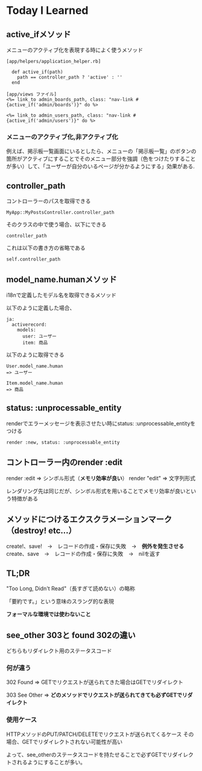 # Today I Learned
## active_ifメソッド
メニューのアクティブ化を表現する時によく使うメソッド

```
[app/helpers/application_helper.rb]

  def active_if(path)
    path == controller_path ? 'active' : ''
  end
```

```
[app/views ファイル]
<%= link_to admin_boards_path, class: "nav-link #{active_if('admin/boards')}" do %>

<%= link_to admin_users_path, class: "nav-link #{active_if('admin/users')}" do %>
```

### メニューのアクティブ化,非アクティブ化
例えば、掲示板一覧画面にいるとしたら、メニューの「掲示板一覧」のボタンの箇所がアクティブにすることでそのメニュー部分を強調（色をつけたりすることが多い）して、「ユーザーが自分のいるページが分かるようにする」効果がある.

## controller_path
コントローラーのパスを取得できる

```
MyApp::MyPostsController.controller_path
```

そのクラスの中で使う場合、以下にできる

```
controller_path
```

これは以下の書き方の省略である

```
self.controller_path
```

## model_name.humanメソッド
i18nで定義したモデル名を取得できるメソッド

以下のように定義した場合、

```
ja:
  activerecord:
    models:
      user: ユーザー
      item: 商品

```

以下のように取得できる

```
User.model_name.human
=> ユーザー

Item.model_name.human
=> 商品
```

## status: :unprocessable_entity
renderでエラーメッセージを表示させたい時にstatus: :unprocessable_entityをつける

```
render :new, status: :unprocessable_entity
```

## コントローラー内のrender :edit
render :edit => シンボル形式（**メモリ効率が良い**）
render "edit" => 文字列形式

レンダリング先は同じだが、シンボル形式を用いることでメモリ効率が良いという特徴がある

## メソッドにつけるエクスクラメーションマーク（destroy! etc...）
create!、save!　→　レコードの作成・保存に失敗　→　**例外を発生させる**　
create、save　→　レコードの作成・保存に失敗　→　nilを返す

## TL;DR
"Too Long, Didn't Read"（長すぎて読めない）の略称

「要約です。」という意味のスラング的な表現

**フォーマルな環境では使わないこと**

## see_other  303と found 302の違い
どちらもリダイレクト用のステータスコード

### 何が違う
302 Found => GETでリクエストが送られてきた場合はGETでリダイレクト

303 See Other => **どのメソッドでリクエストが送られてきても必ずGETでリダイレクト**

### 使用ケース
HTTPメソッドのPUT/PATCH/DELETEでリクエストが送られてくるケース
その場合、GETでリダイレクトされない可能性が高い

よって、see_otherのステータスコードを持たせることで必ずGETでリダイレクトされるようにすることが多い。